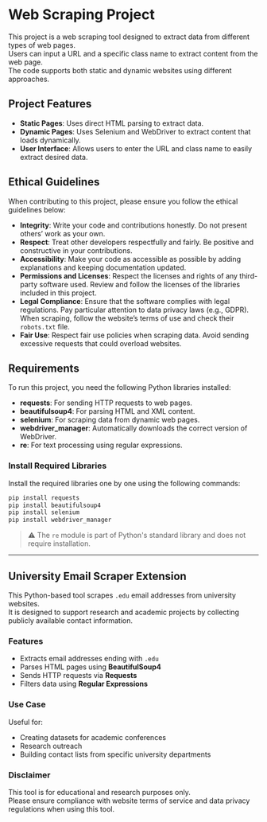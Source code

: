 
# Web Scraping Project

This project is a web scraping tool designed to extract data from different types of web pages.  
Users can input a URL and a specific class name to extract content from the web page.  
The code supports both static and dynamic websites using different approaches.

## Project Features

- **Static Pages**: Uses direct HTML parsing to extract data.
- **Dynamic Pages**: Uses Selenium and WebDriver to extract content that loads dynamically.
- **User Interface**: Allows users to enter the URL and class name to easily extract desired data.

## Ethical Guidelines

When contributing to this project, please ensure you follow the ethical guidelines below:

- **Integrity**: Write your code and contributions honestly. Do not present others’ work as your own.
- **Respect**: Treat other developers respectfully and fairly. Be positive and constructive in your contributions.
- **Accessibility**: Make your code as accessible as possible by adding explanations and keeping documentation updated.
- **Permissions and Licenses**: Respect the licenses and rights of any third-party software used. Review and follow the licenses of the libraries included in this project.
- **Legal Compliance**: Ensure that the software complies with legal regulations. Pay particular attention to data privacy laws (e.g., GDPR). When scraping, follow the website’s terms of use and check their `robots.txt` file.
- **Fair Use**: Respect fair use policies when scraping data. Avoid sending excessive requests that could overload websites.

## Requirements

To run this project, you need the following Python libraries installed:

- **requests**: For sending HTTP requests to web pages.
- **beautifulsoup4**: For parsing HTML and XML content.
- **selenium**: For scraping data from dynamic web pages.
- **webdriver_manager**: Automatically downloads the correct version of WebDriver.
- **re**: For text processing using regular expressions.

### Install Required Libraries

Install the required libraries one by one using the following commands:

```bash
pip install requests
pip install beautifulsoup4
pip install selenium
pip install webdriver_manager
```

> ⚠️ The `re` module is part of Python's standard library and does not require installation.

---

## University Email Scraper Extension

This Python-based tool scrapes `.edu` email addresses from university websites.  
It is designed to support research and academic projects by collecting publicly available contact information.

### Features

- Extracts email addresses ending with `.edu`
- Parses HTML pages using **BeautifulSoup4**
- Sends HTTP requests via **Requests**
- Filters data using **Regular Expressions**

### Use Case

Useful for:
- Creating datasets for academic conferences
- Research outreach
- Building contact lists from specific university departments

### Disclaimer

This tool is for educational and research purposes only.  
Please ensure compliance with website terms of service and data privacy regulations when using this tool.
